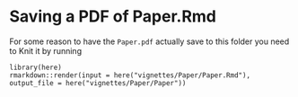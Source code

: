 # Saving a PDF of Paper.Rmd

For some reason to have the `Paper.pdf` actually save to this folder you need to Knit it by running

```
library(here)
rmarkdown::render(input = here("vignettes/Paper/Paper.Rmd"), output_file = here("vignettes/Paper/Paper"))
```